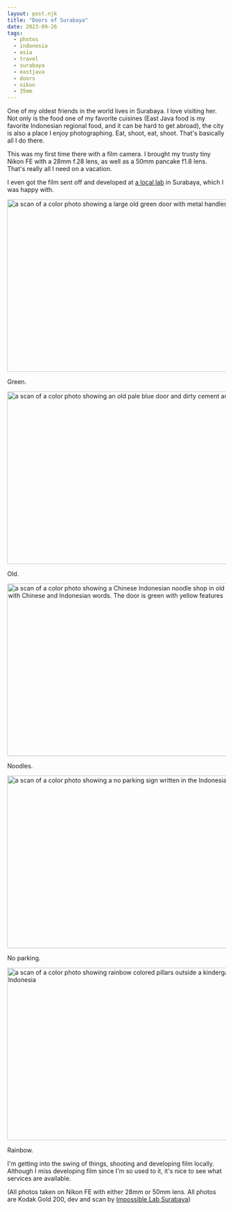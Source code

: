 ```yaml
---
layout: post.njk	
title: "Doors of Surabaya"
date: 2023-09-26
tags: 
  - photos
  - indonesia
  - asia
  - travel
  - surabaya
  - eastjava
  - doors
  - nikon
  - 35mm
---
```

One of my oldest friends in the world lives in Surabaya. I love visiting her. Not only is the food one of my favorite cuisines (East Java food is my favorite Indonesian regional food, and it can be hard to get abroad), the city is also a place I enjoy photographing. Eat, shoot, eat, shoot. That's basically all I do there.

This was my first time there with a film camera. I brought my trusty tiny Nikon FE with a 28mm f.28 lens, as well as a 50mm pancake f1.8 lens. That's really all I need on a vacation. 

I even got the film sent off and developed at [a local lab](https://www.instagram.com/impossible_lab/) in Surabaya, which I was happy with.

<img src="/img/000206240006.jpg" width="600" height="397" alt="a scan of a color photo showing a large old green door with metal handles">

Green.

<img src="/img/000206240012.jpg" width="600" height="397" alt="a scan of a color photo showing an old pale blue door and dirty cement and metal bars">

Old.

<img src="/img/000206240008.jpg" width="600" height="397" alt="a scan of a color photo showing a Chinese Indonesian noodle shop in old Surabaya with Chinese and Indonesian words. The door is green with yellow features">

Noodles.

<img src="/img/000206240016.jpg" width="600" height="397" alt="a scan of a color photo showing a no parking sign written in the Indonesian language">

No parking.

<img src="/img/000206240020-2.jpg" width="600" height="397" alt="a scan of a color photo showing rainbow colored pillars outside a kindergarten in Indonesia">

Rainbow.

I'm getting into the swing of things, shooting and developing film locally. Although I miss developing film since I'm so used to it, it's nice to see what services are available.

(All photos taken on Nikon FE with either 28mm or 50mm lens. All photos are Kodak Gold 200, dev and scan by [Impossible Lab Surabaya](https://www.instagram.com/impossible_lab/))
